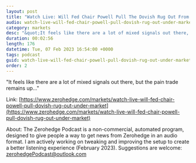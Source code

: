 ```yaml
---
layout: post
title: "Watch Live: Will Fed Chair Powell Pull The Dovish Rug Out From Under The Market?"
audio: watch-live-will-fed-chair-powell-pull-dovish-rug-out-under-market-0
category: markets
desc: "&quot;It feels like there are a lot of mixed signals out there, but the pain trade remains up...&quot;"
duration: 00:02:56
length: 176
datetime: Tue, 07 Feb 2023 16:54:00 +0000
tags: podcast
guid: watch-live-will-fed-chair-powell-pull-dovish-rug-out-under-market-0
order: 2
---
```

&quot;It feels like there are a lot of mixed signals out there, but the pain trade remains up...&quot;

Link: [https://www.zerohedge.com/markets/watch-live-will-fed-chair-powell-pull-dovish-rug-out-under-market](https://www.zerohedge.com/markets/watch-live-will-fed-chair-powell-pull-dovish-rug-out-under-market)

About: The Zerohedge Podcast is a non-commercial, automated program, designed to give people a way to get news from Zerohedge in an audio format.  I am actively working on tweaking and improving the setup to create a better listening experience (February 2023).  Suggestions are welcome: [zerohedgePodcast@outlook.com](mailto:zerohedgePodcast@outlook.com)